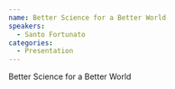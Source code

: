 ```yaml
--- 
name: Better Science for a Better World 
speakers: 
  - Santo Fortunato
categories:
  - Presentation
---
```


Better Science for a Better World